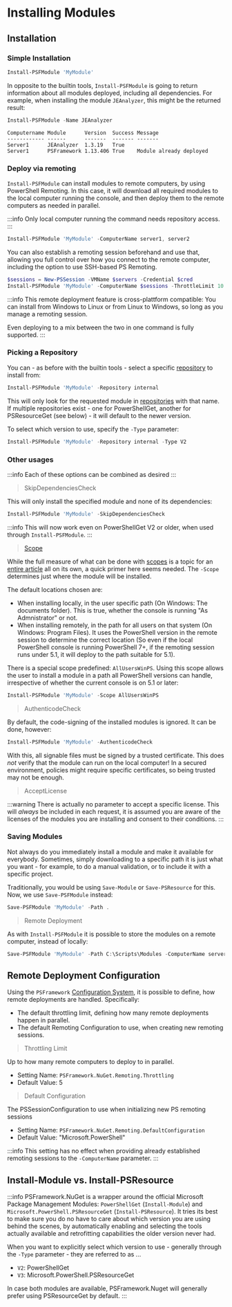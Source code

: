 ﻿---
sidebar_position: 3
---

# Installing Modules

## Installation

### Simple Installation

```powershell
Install-PSFModule 'MyModule'
```

In opposite to the builtin tools, `Install-PSFModule` is going to return information about all modules deployed, including all dependencies.
For example, when installing the module `JEAnalyzer`, this might be the returned result:

```powershell
Install-PSFModule -Name JEAnalyzer
```

```text
Computername Module      Version  Success Message
------------ ------      -------  ------- -------
Server1      JEAnalyzer  1.3.19   True
Server1      PSFramework 1.13.406 True    Module already deployed
```

### Deploy via remoting

`Install-PSFModule` can install modules to remote computers, by using PowerShell Remoting.
In this case, it will download all required modules to the local computer running the console, and then deploy them to the remote computers as needed in parallel.

:::info
Only local computer running the command needs repository access.
:::

```powershell
Install-PSFModule 'MyModule' -ComputerName server1, server2
```

You can also establish a remoting session beforehand and use that, allowing you full control over how you connect to the remote computer, including the option to use SSH-based PS Remoting.

```powershell
$sessions = New-PSSession -VMName $servers -Credential $cred
Install-PSFModule 'MyModule' -ComputerName $sessions -ThrottleLimit 10
```

:::info
This remote deployment feature is cross-plattform compatible:
You can install from Windows to Linux or from Linux to Windows, so long as you manage a remoting session.

Even deploying to a mix between the two in one command is fully supported.
:::

### Picking a Repository

You can - as before with the builtin tools - select a specific [repository](repositories.md) to install from:

```powershell
Install-PSFModule 'MyModule' -Repository internal
```

This will only look for the requested module in [repositories](repositories.md) with that name.
If multiple repositories exist - one for PowerShellGet, another for PSResourceGet (see below) - it will default to the newer version.

To select which version to use, specify the `-Type` parameter:

```powershell
Install-PSFModule 'MyModule' -Repository internal -Type V2
```

### Other usages

:::info
Each of these options can be combined as desired
:::

> SkipDependenciesCheck

This will only install the specified module and none of its dependencies:

```powershell
Install-PSFModule 'MyModule' -SkipDependenciesCheck
```

:::info
This will now work even on PowerShellGet V2 or older, when used through `Install-PSFModule`.
:::

> [Scope](scopes.md)

While the full measure of what can be done with [scopes](scopes.md) is a topic for an [entire article](scopes.md) all on its own, a quick primer here seems needed.
The `-Scope` determines just where the module will be installed.

The default locations chosen are:

+ When installing locally, in the user specific path (On Windows: The documents folder). This is true, whether the console is running "As Admnistrator" or not.
+ When installing remotely, in the path for all users on that system (On Windows: Program Files). It uses the PowerShell version in the remote session to determine the correct location (So even if the local PowerShell console is running PowerShell 7+, if the remoting session runs under 5.1, it will deploy to the path suitable for 5.1).

There is a special scope predefined: `AllUsersWinPS`.
Using this scope allows the user to install a module in a path all PowerShell versions can handle, irrespective of whether the current console is on 5.1 or later:

```powershell
Install-PSFModule 'MyModule' -Scope AllUsersWinPS
```

> AuthenticodeCheck

By default, the code-signing of the installed modules is ignored.
It can be done, however:

```powershell
Install-PSFModule 'MyModule' -AuthenticodeCheck
```

With this, all signable files must be signed by a trusted certificate.
This does _not_ verify that the module can run on the local computer!
In a secured environment, policies might require specific certificates, so being trusted may not be enough.

> AcceptLicense

:::warning
There is actually no parameter to accept a specific license.
This will _always_ be included in each request, it is assumed you are aware of the licenses of the modules you are installing and consent to their conditions.
:::

### Saving Modules

Not always do you immediately install a module and make it available for everybody.
Sometimes, simply downloading to a specific path it is just what you want - for example, to do a manual validation, or to include it with a specific project.

Traditionally, you would be using `Save-Module` or `Save-PSResource` for this.
Now, we use `Save-PSFModule` instead:

```powershell
Save-PSFModule 'MyModule' -Path .
```

> Remote Deployment

As with `Install-PSFModule` it is possible to store the modules on a remote computer, instead of locally:

```powershell
Save-PSFModule 'MyModule' -Path C:\Scripts\Modules -ComputerName server1, server2, $session
```

## Remote Deployment Configuration

Using the `PSFramework` [Configuration System](../PSFramework/Configuration/overview.md), it is possible to define, how remote deployments are handled.
Specifically:

+ The default throttling limit, defining how many remote deployments happen in parallel.
+ The default Remoting Configuration to use, when creating new remoting sessions.

> Throttling Limit

Up to how many remote computers to deploy to in parallel.

+ Setting Name: `PSFramework.NuGet.Remoting.Throttling`
+ Default Value: 5

> Default Configuration

The PSSessionConfiguration to use when initializing new PS remoting sessions

+ Setting Name: `PSFramework.NuGet.Remoting.DefaultConfiguration`
+ Default Value: "Microsoft.PowerShell"

:::info
This setting has no effect when providing already established remoting sessions to the `-ComputerName` parameter.
:::

## Install-Module vs. Install-PSResource

:::info
PSFramework.NuGet is a wrapper around the official Microsoft Package Management Modules: `PowerShellGet` (`Install-Module`) and `Microsoft.PowerShell.PSResourceGet` (`Install-PSResource`).
It tries its best to make sure you do no have to care about which version you are using behind the scenes, by automatically enabling and selecting the tools actually available and retrofitting capabilities the older version never had.

When you want to explicitly select which version to use - generally through the `-Type` parameter - they are referred to as ...

+ `V2`: PowerShellGet
+ `V3`: Microsoft.PowerShell.PSResourceGet

In case both modules are available, PSFramework.Nuget will generally prefer using PSResourceGet by default.
:::
